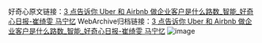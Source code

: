 好奇心原文链接：[3 点告诉你 Uber 和 Airbnb 做企业客户是什么路数_智能_好奇心日报-崔绮雯 马宁忆](https://www.qdaily.com/articles/1678.html)
WebArchive归档链接：[3 点告诉你 Uber 和 Airbnb 做企业客户是什么路数_智能_好奇心日报-崔绮雯 马宁忆](http://web.archive.org/web/20190623150017/https://www.qdaily.com/articles/1678.html)
![image](http://ww3.sinaimg.cn/large/007d5XDply1g3v4kyjrrtj30u032bb29)